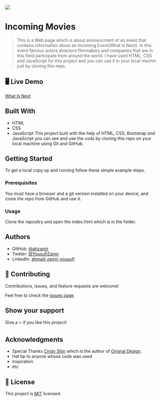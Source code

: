 ![](https://img.shields.io/badge/Microverse-blueviolet)

# Incoming Movies

> This is a Web page which is about announcment of an event that contains information about an incoming Event(What Is Next). In this event famous actors directors filmmakers and companies that are in this field participate from around the world. I have used HTML, CSS and JavaScript for this project and you can use it in your local machin just by cloning this repo.


## 🖥️ Live Demo

[What Is Next](https://ahzamir.github.io/Incoming-Movies/) 

## Built With

- HTML
- CSS
- JavaScript
This project built with the help of HTML, CSS, Bootstrap and JavaScript you can see and use the cods by cloning this repo on your local machine using Git and GitHub.

## Getting Started

To get a local copy up and running follow these simple example steps.

### Prerequisites

You must have a browser and a git version installed on your device, and clone the repo from GitHub and use it.

### Usage

Clone the repositry and open the index.html which is in the folder.

## Authors

- GitHub: [@ahzamir](https://github.com/ahzamir)
- Twitter: [@YousufiZamir](https://twitter.com/YousufiZamir)
- LinkedIn: [ahmad-zamir-yousufi](https://www.linkedin.com/in/ahmad-zamir-yousufi-70603317b/)


## 🤝 Contributing

Contributions, issues, and feature requests are welcome!

Feel free to check the [issues page](../../issues/).

## Show your support

Give a ⭐️ if you like this project!

## Acknowledgments

- Special Thanks [Cindy Shin](https://www.behance.net/adagio07) which is the author of [Orignal Design](https://www.behance.net/gallery/29845175/CC-Global-Summit-2015).
- Hat tip to anyone whose code was used
- Inspiration
- etc

## 📝 License

This project is [MIT](./MIT.md) licensed.
